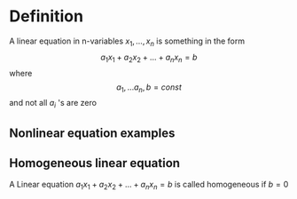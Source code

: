 # Definition
A linear equation in n-variables $x_{1},\dots,x_{n}$
is something in the form $$
a_{1}x_{1} + a_{2}x_{2} +\dots + a_{n}x_{n} = b
$$
where $$
a_{1}, \dots a_{n}, b = const 
$$
and not all $a_{i}$ 's are zero


## Nonlinear equation examples

## Homogeneous linear equation
A Linear equation $a_{1}x_{1} + a_{2}x_{2} +\dots + a_{n}x_{n} = b$ is called homogeneous if $b = 0$
